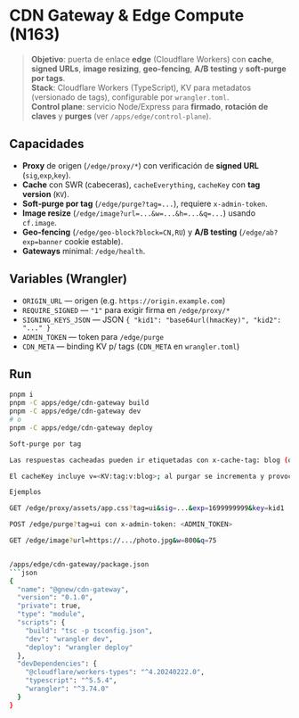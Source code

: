 
# CDN Gateway & Edge Compute (N163)

> **Objetivo**: puerta de enlace **edge** (Cloudflare Workers) con **cache**, **signed URLs**, **image resizing**, **geo-fencing**, **A/B testing** y **soft‑purge por tags**.  
> **Stack**: Cloudflare Workers (TypeScript), KV para metadatos (versionado de tags), configurable por `wrangler.toml`.  
> **Control plane**: servicio Node/Express para **firmado**, **rotación de claves** y **purges** (ver `/apps/edge/control-plane`).

## Capacidades
- **Proxy** de origen (`/edge/proxy/*`) con verificación de **signed URL** (`sig`,`exp`,`key`).
- **Cache** con SWR (cabeceras), `cacheEverything`, `cacheKey` con **tag version** (`KV`).
- **Soft‑purge por tag** (`/edge/purge?tag=...`), requiere `x-admin-token`.
- **Image resize** (`/edge/image?url=...&w=...&h=...&q=...`) usando `cf.image`.
- **Geo-fencing** (`/edge/geo-block?block=CN,RU`) y **A/B testing** (`/edge/ab?exp=banner` cookie estable).
- **Gateways** minimal: `/edge/health`.

## Variables (Wrangler)
- `ORIGIN_URL` — origen (e.g. `https://origin.example.com`)
- `REQUIRE_SIGNED` — `"1"` para exigir firma en `/edge/proxy/*`
- `SIGNING_KEYS_JSON` — JSON `{ "kid1": "base64url(hmacKey)", "kid2": "..." }`
- `ADMIN_TOKEN` — token para `/edge/purge`
- `CDN_META` — binding KV p/ tags (`CDN_META` en `wrangler.toml`)

## Run
```bash
pnpm i
pnpm -C apps/edge/cdn-gateway build
pnpm -C apps/edge/cdn-gateway dev
# o
pnpm -C apps/edge/cdn-gateway deploy

Soft‑purge por tag

Las respuestas cacheadas pueden ir etiquetadas con x-cache-tag: blog (o ?tag=blog).

El cacheKey incluye v=<KV:tag:v:blog>; al purgar se incrementa y provoca miss en peticiones futuras.

Ejemplos

GET /edge/proxy/assets/app.css?tag=ui&sig=...&exp=1699999999&key=kid1

POST /edge/purge?tag=ui con x-admin-token: <ADMIN_TOKEN>

GET /edge/image?url=https://.../photo.jpg&w=800&q=75


/apps/edge/cdn-gateway/package.json
```json
{
  "name": "@gnew/cdn-gateway",
  "version": "0.1.0",
  "private": true,
  "type": "module",
  "scripts": {
    "build": "tsc -p tsconfig.json",
    "dev": "wrangler dev",
    "deploy": "wrangler deploy"
  },
  "devDependencies": {
    "@cloudflare/workers-types": "^4.20240222.0",
    "typescript": "^5.5.4",
    "wrangler": "^3.74.0"
  }
}


